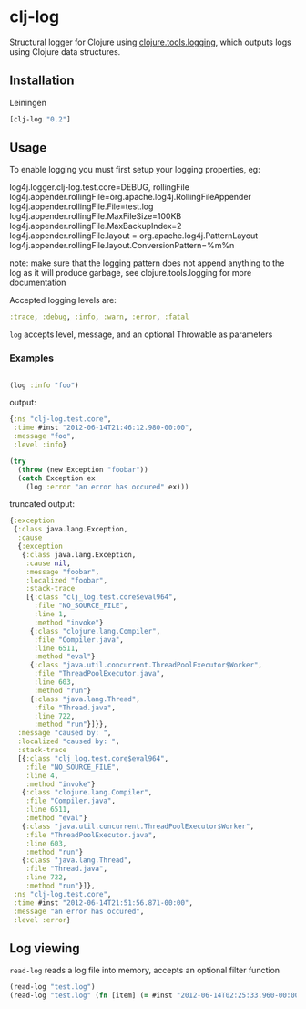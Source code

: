 clj-log
=======

Structural logger for Clojure using [clojure.tools.logging](http://clojure.github.com/tools.logging/), which outputs logs using Clojure data structures.

## Installation

Leiningen

```clojure
[clj-log "0.2"]
```

## Usage

To enable logging you must first setup your logging properties, eg:

log4j.logger.clj-log.test.core=DEBUG, rollingFile 
log4j.appender.rollingFile=org.apache.log4j.RollingFileAppender
log4j.appender.rollingFile.File=test.log
log4j.appender.rollingFile.MaxFileSize=100KB
log4j.appender.rollingFile.MaxBackupIndex=2
log4j.appender.rollingFile.layout = org.apache.log4j.PatternLayout
log4j.appender.rollingFile.layout.ConversionPattern=%m%n


note: make sure that the logging pattern does not append anything to the log as it will produce garbage, see clojure.tools.logging for more documentation

Accepted logging levels are:

```Clojure
:trace, :debug, :info, :warn, :error, :fatal
```

`log` accepts level, message, and an optional Throwable as parameters

### Examples

```clojure

(log :info "foo")

```

output:

```clojure
{:ns "clj-log.test.core",
 :time #inst "2012-06-14T21:46:12.980-00:00",
 :message "foo",
 :level :info}
```

```clojure
(try 
  (throw (new Exception "foobar"))
  (catch Exception ex
    (log :error "an error has occured" ex)))
```
truncated output:

```clojure
{:exception
 {:class java.lang.Exception,
  :cause
  {:exception
   {:class java.lang.Exception,
    :cause nil,
    :message "foobar",
    :localized "foobar",
    :stack-trace
    [{:class "clj_log.test.core$eval964",
      :file "NO_SOURCE_FILE",
      :line 1,
      :method "invoke"}
     {:class "clojure.lang.Compiler",
      :file "Compiler.java",
      :line 6511,
      :method "eval"}          
     {:class "java.util.concurrent.ThreadPoolExecutor$Worker",
      :file "ThreadPoolExecutor.java",
      :line 603,
      :method "run"}
     {:class "java.lang.Thread",
      :file "Thread.java",
      :line 722,
      :method "run"}]}},
  :message "caused by: ",
  :localized "caused by: ",
  :stack-trace
  [{:class "clj_log.test.core$eval964",
    :file "NO_SOURCE_FILE",
    :line 4,
    :method "invoke"}
   {:class "clojure.lang.Compiler",
    :file "Compiler.java",
    :line 6511,
    :method "eval"}      
   {:class "java.util.concurrent.ThreadPoolExecutor$Worker",
    :file "ThreadPoolExecutor.java",
    :line 603,
    :method "run"}
   {:class "java.lang.Thread",
    :file "Thread.java",
    :line 722,
    :method "run"}]},
 :ns "clj-log.test.core",
 :time #inst "2012-06-14T21:51:56.871-00:00",
 :message "an error has occured",
 :level :error}
```

## Log viewing

`read-log` reads a log file into memory, accepts an optional filter function

```clojure
(read-log "test.log")
(read-log "test.log" (fn [item] (= #inst "2012-06-14T02:25:33.960-00:00" (:time item))))
``` 


